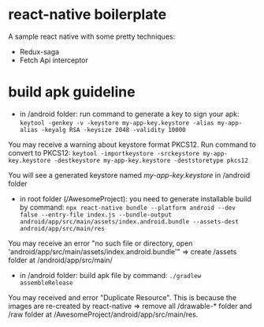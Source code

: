 # react-native boilerplate
A sample react native with some pretty techniques:
- Redux-saga
- Fetch Api interceptor
 

# build apk guideline
- in /android folder: run command to generate a key to sign your apk:
`keytool -genkey -v -keystore my-app-key.keystore -alias my-app-alias -keyalg RSA -keysize 2048 -validity 10000`

You may receive a warning about keystore format PKCS12. Run command to convert to PKCS12: 
`keytool -importkeystore -srckeystore my-app-key.keystore -destkeystore my-app-key.keystore -deststoretype pkcs12`

You will see a generated keystore named _my-app-key.keystore_ in /android folder

- in root folder (/AwesomeProject): you need to generate installable build by command:
`npx react-native bundle --platform android --dev false --entry-file index.js --bundle-output android/app/src/main/assets/index.android.bundle --assets-dest android/app/src/main/res`

You may receive an error "no such file or directory, open 'android/app/src/main/assets/index.android.bundle'" 
=> create /assets folder at /android/app/src/main/

- in /android folder: build apk file by command: 
`./gradlew assembleRelease`

You may received and error "Duplicate Resource". This is because the images are re-created by react-native
=> remove all /drawable-* folder and /raw folder at /AwesomeProject/android/app/src/main/res.
